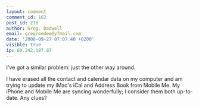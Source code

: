 ```yaml
---
layout: comment
comment_id: 162
post_id: 216
author: Greg. Dodwell
email: gregreedee@y7mail.com
date: '2008-09-27 07:07:40 +0200'
visible: true
ip: 60.242.187.87
---
```

I've got a similar problem: just the other way around.

I have erased all the contact and calendar data on my computer and am trying to update my iMac's iCal and Address Book from Mobile Me. My iPhone and Mobile Me are syncing wonderfully; I consider them both up-to-date. Any clues?
